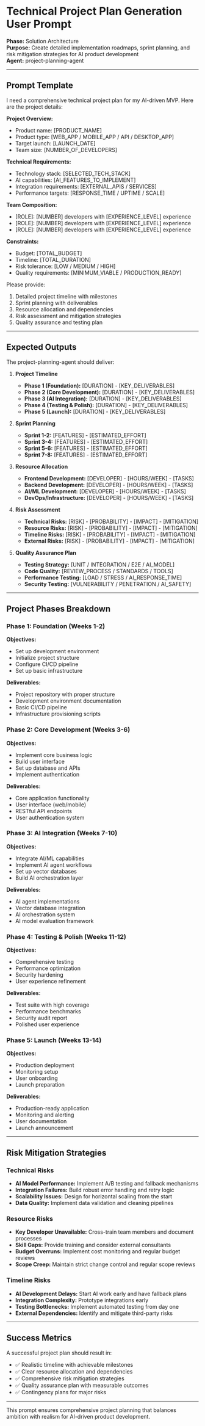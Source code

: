 # Technical Project Plan Generation User Prompt

**Phase:** Solution Architecture  
**Purpose:** Create detailed implementation roadmaps, sprint planning, and risk mitigation strategies for AI product development  
**Agent:** project-planning-agent  

---

## Prompt Template

I need a comprehensive technical project plan for my AI-driven MVP. Here are the project details:

**Project Overview:**
- Product name: [PRODUCT_NAME]
- Product type: [WEB_APP / MOBILE_APP / API / DESKTOP_APP]
- Target launch: [LAUNCH_DATE]
- Team size: [NUMBER_OF_DEVELOPERS]

**Technical Requirements:**
- Technology stack: [SELECTED_TECH_STACK]
- AI capabilities: [AI_FEATURES_TO_IMPLEMENT]
- Integration requirements: [EXTERNAL_APIS / SERVICES]
- Performance targets: [RESPONSE_TIME / UPTIME / SCALE]

**Team Composition:**
- [ROLE]: [NUMBER] developers with [EXPERIENCE_LEVEL] experience
- [ROLE]: [NUMBER] developers with [EXPERIENCE_LEVEL] experience
- [ROLE]: [NUMBER] developers with [EXPERIENCE_LEVEL] experience

**Constraints:**
- Budget: [TOTAL_BUDGET]
- Timeline: [TOTAL_DURATION]
- Risk tolerance: [LOW / MEDIUM / HIGH]
- Quality requirements: [MINIMUM_VIABLE / PRODUCTION_READY]

Please provide:
1. Detailed project timeline with milestones
2. Sprint planning with deliverables
3. Resource allocation and dependencies
4. Risk assessment and mitigation strategies
5. Quality assurance and testing plan

---

## Expected Outputs

The project-planning-agent should deliver:

1. **Project Timeline**
   - **Phase 1 (Foundation):** [DURATION] - [KEY_DELIVERABLES]
   - **Phase 2 (Core Development):** [DURATION] - [KEY_DELIVERABLES]
   - **Phase 3 (AI Integration):** [DURATION] - [KEY_DELIVERABLES]
   - **Phase 4 (Testing & Polish):** [DURATION] - [KEY_DELIVERABLES]
   - **Phase 5 (Launch):** [DURATION] - [KEY_DELIVERABLES]

2. **Sprint Planning**
   - **Sprint 1-2:** [FEATURES] - [ESTIMATED_EFFORT]
   - **Sprint 3-4:** [FEATURES] - [ESTIMATED_EFFORT]
   - **Sprint 5-6:** [FEATURES] - [ESTIMATED_EFFORT]
   - **Sprint 7-8:** [FEATURES] - [ESTIMATED_EFFORT]

3. **Resource Allocation**
   - **Frontend Development:** [DEVELOPER] - [HOURS/WEEK] - [TASKS]
   - **Backend Development:** [DEVELOPER] - [HOURS/WEEK] - [TASKS]
   - **AI/ML Development:** [DEVELOPER] - [HOURS/WEEK] - [TASKS]
   - **DevOps/Infrastructure:** [DEVELOPER] - [HOURS/WEEK] - [TASKS]

4. **Risk Assessment**
   - **Technical Risks:** [RISK] - [PROBABILITY] - [IMPACT] - [MITIGATION]
   - **Resource Risks:** [RISK] - [PROBABILITY] - [IMPACT] - [MITIGATION]
   - **Timeline Risks:** [RISK] - [PROBABILITY] - [IMPACT] - [MITIGATION]
   - **External Risks:** [RISK] - [PROBABILITY] - [IMPACT] - [MITIGATION]

5. **Quality Assurance Plan**
   - **Testing Strategy:** [UNIT / INTEGRATION / E2E / AI_MODEL]
   - **Code Quality:** [REVIEW_PROCESS / STANDARDS / TOOLS]
   - **Performance Testing:** [LOAD / STRESS / AI_RESPONSE_TIME]
   - **Security Testing:** [VULNERABILITY / PENETRATION / AI_SAFETY]

---

## Project Phases Breakdown

### Phase 1: Foundation (Weeks 1-2)
**Objectives:**
- Set up development environment
- Initialize project structure
- Configure CI/CD pipeline
- Set up basic infrastructure

**Deliverables:**
- Project repository with proper structure
- Development environment documentation
- Basic CI/CD pipeline
- Infrastructure provisioning scripts

### Phase 2: Core Development (Weeks 3-6)
**Objectives:**
- Implement core business logic
- Build user interface
- Set up database and APIs
- Implement authentication

**Deliverables:**
- Core application functionality
- User interface (web/mobile)
- RESTful API endpoints
- User authentication system

### Phase 3: AI Integration (Weeks 7-10)
**Objectives:**
- Integrate AI/ML capabilities
- Implement AI agent workflows
- Set up vector databases
- Build AI orchestration layer

**Deliverables:**
- AI agent implementations
- Vector database integration
- AI orchestration system
- AI model evaluation framework

### Phase 4: Testing & Polish (Weeks 11-12)
**Objectives:**
- Comprehensive testing
- Performance optimization
- Security hardening
- User experience refinement

**Deliverables:**
- Test suite with high coverage
- Performance benchmarks
- Security audit report
- Polished user experience

### Phase 5: Launch (Weeks 13-14)
**Objectives:**
- Production deployment
- Monitoring setup
- User onboarding
- Launch preparation

**Deliverables:**
- Production-ready application
- Monitoring and alerting
- User documentation
- Launch announcement

---

## Risk Mitigation Strategies

### Technical Risks
- **AI Model Performance:** Implement A/B testing and fallback mechanisms
- **Integration Failures:** Build robust error handling and retry logic
- **Scalability Issues:** Design for horizontal scaling from the start
- **Data Quality:** Implement data validation and cleaning pipelines

### Resource Risks
- **Key Developer Unavailable:** Cross-train team members and document processes
- **Skill Gaps:** Provide training and consider external consultants
- **Budget Overruns:** Implement cost monitoring and regular budget reviews
- **Scope Creep:** Maintain strict change control and regular scope reviews

### Timeline Risks
- **AI Development Delays:** Start AI work early and have fallback plans
- **Integration Complexity:** Prototype integrations early
- **Testing Bottlenecks:** Implement automated testing from day one
- **External Dependencies:** Identify and mitigate third-party risks

---

## Success Metrics

A successful project plan should result in:

- ✅ Realistic timeline with achievable milestones
- ✅ Clear resource allocation and dependencies
- ✅ Comprehensive risk mitigation strategies
- ✅ Quality assurance plan with measurable outcomes
- ✅ Contingency plans for major risks

---

This prompt ensures comprehensive project planning that balances ambition with realism for AI-driven product development.

